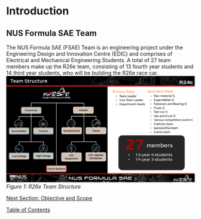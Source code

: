 # Introduction

## NUS Formula SAE Team
The NUS Formula SAE (FSAE) Team is an engineering project under the Engineering Design and Innovation Centre (EDIC) and comprises of Electrical and Mechanical Engineering Students. A total of 27 team members make up the R26e team, consisting of 13 fourth year students and 14 third year students, who will be building the R26e race car.  
![team structure](./Figures/NUS%20Formula%20SAE%20Team%20Structure.png)  
_Figure 1: R26e Team Structure_  

[Next Section: Objective and Scope](objective-and-scope.md)  

[Table of Contents](https://bosung91.github.io/FSAE-High-Voltage-System-Design-and-Optimization/#table-of-contents)  